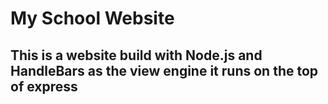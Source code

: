 # My School Website 

## This is a website build with Node.js and HandleBars as the view engine it runs on the top of express